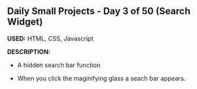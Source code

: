 ## Daily Small Projects - Day 3 of 50 (Search Widget) 

**USED:** HTML, CSS, Javascript

**DESCRIPTION:** 
* A hidden search bar function 

* When you click the maginifying glass a seach bar appears.



